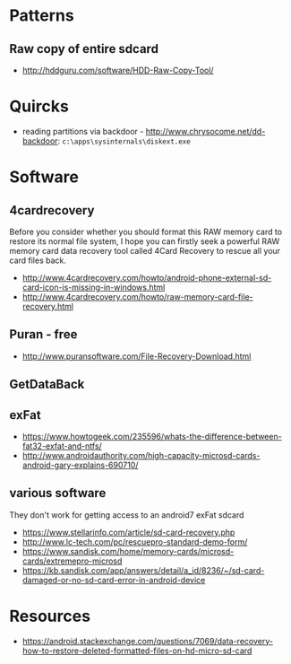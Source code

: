 # Patterns

## Raw copy of entire sdcard
- http://hddguru.com/software/HDD-Raw-Copy-Tool/

# Quircks
- reading partitions via backdoor - http://www.chrysocome.net/dd-backdoor: `c:\apps\sysinternals\diskext.exe`

# Software
## 4cardrecovery
Before you consider whether you should format this RAW memory card to restore its normal file system, I hope you can firstly seek a powerful RAW memory card data recovery tool called 4Card Recovery to rescue all your card files back.
- http://www.4cardrecovery.com/howto/android-phone-external-sd-card-icon-is-missing-in-windows.html
- http://www.4cardrecovery.com/howto/raw-memory-card-file-recovery.html

## Puran - free
- http://www.puransoftware.com/File-Recovery-Download.html

## GetDataBack

## exFat
- https://www.howtogeek.com/235596/whats-the-difference-between-fat32-exfat-and-ntfs/
- http://www.androidauthority.com/high-capacity-microsd-cards-android-gary-explains-690710/

## various software
They don't work for getting access to an android7 exFat sdcard
- https://www.stellarinfo.com/article/sd-card-recovery.php
- http://www.lc-tech.com/pc/rescuepro-standard-demo-form/
- https://www.sandisk.com/home/memory-cards/microsd-cards/extremepro-microsd
- https://kb.sandisk.com/app/answers/detail/a_id/8236/~/sd-card-damaged-or-no-sd-card-error-in-android-device

# Resources
- https://android.stackexchange.com/questions/7069/data-recovery-how-to-restore-deleted-formatted-files-on-hd-micro-sd-card
